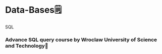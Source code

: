 # Data-Bases🗒️
SQL
<h3>Advance SQL query course by Wroclaw University of Science and Technology📗</h3>
